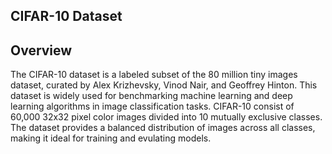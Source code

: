 CIFAR-10 Dataset
----------------

## Overview
The CIFAR-10 dataset is a labeled subset of the 80 million tiny images dataset, curated by Alex Krizhevsky, Vinod Nair, and Geoffrey Hinton.
This dataset is widely used for benchmarking machine learning and deep learning algorithms in image classification tasks.
CIFAR-10 consist of 60,000 32x32 pixel color images divided into 10 mutually exclusive classes. 
The dataset provides a balanced distribution of images across all classes, making it ideal for training and evulating models.
